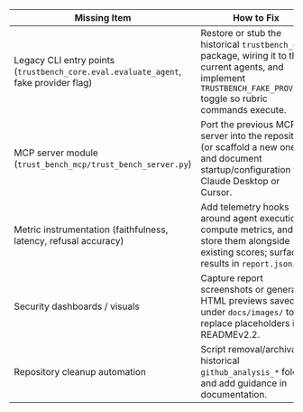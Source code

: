 | Missing Item | How to Fix | Owner | Priority |
|--------------|------------|-------|----------|
| Legacy CLI entry points (`trustbench_core.eval.evaluate_agent`, fake provider flag) | Restore or stub the historical `trustbench_core` package, wiring it to the current agents, and implement `TRUSTBENCH_FAKE_PROVIDER` toggle so rubric commands execute. | @mwill20 | High |
| MCP server module (`trust_bench_mcp/trust_bench_server.py`) | Port the previous MCP server into the repository (or scaffold a new one) and document startup/configuration for Claude Desktop or Cursor. | @mwill20 | High |
| Metric instrumentation (faithfulness, latency, refusal accuracy) | Add telemetry hooks around agent execution, compute metrics, and store them alongside existing scores; surface results in `report.json`. | @mwill20 | High |
| Security dashboards / visuals | Capture report screenshots or generate HTML previews saved under `docs/images/` to replace placeholders in READMEv2.2. | @mwill20 | Low |
| Repository cleanup automation | Script removal/archival of historical `github_analysis_*` folders and add guidance in documentation. | @mwill20 | Low |
